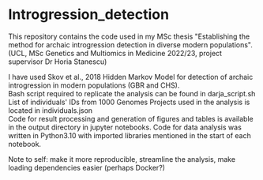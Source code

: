 # Introgression_detection
This repository contains the code used in my MSc thesis "Establishing the method for archaic introgression detection in diverse modern populations". (UCL, MSc Genetics and Multiomics in Medicine 2022/23, project supervisor Dr Horia Stanescu)

I have used Skov et al., 2018 Hidden Markov Model for detection of archaic introgression in modern populations (GBR and CHS).  
Bash script required to replicate the analysis can be found in darja_script.sh  
List of individuals' IDs from 1000 Genomes Projects used in the analysis is located in individuals.json   
Code for result processing and generation of figures and tables is available in the output directory in jupyter notebooks.
Code for data analysis was written in Python3.10 with imported libraries mentioned in the start of each notebook.

Note to self: make it more reproducible, streamline the analysis, make loading dependencies easier (perhaps Docker?)
